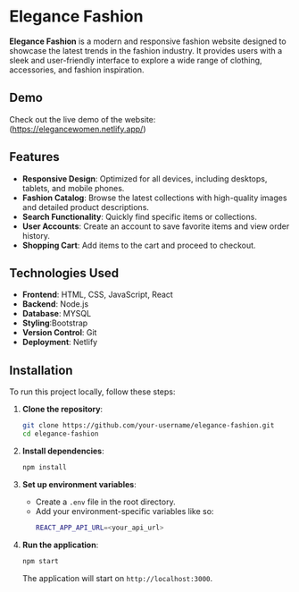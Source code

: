 # Elegance Fashion

**Elegance Fashion** is a modern and responsive fashion website designed to showcase the latest trends in the fashion industry. It provides users with a sleek and user-friendly interface to explore a wide range of clothing, accessories, and fashion inspiration.

## Demo

Check out the live demo of the website:(https://elegancewomen.netlify.app/)  

## Features

- **Responsive Design**: Optimized for all devices, including desktops, tablets, and mobile phones.
- **Fashion Catalog**: Browse the latest collections with high-quality images and detailed product descriptions.
- **Search Functionality**: Quickly find specific items or collections.
- **User Accounts**: Create an account to save favorite items and view order history.
- **Shopping Cart**: Add items to the cart and proceed to checkout.

## Technologies Used

- **Frontend**: HTML, CSS, JavaScript, React
- **Backend**: Node.js
- **Database**: MYSQL
- **Styling**:Bootstrap
- **Version Control**: Git
- **Deployment**: Netlify

## Installation

To run this project locally, follow these steps:

1. **Clone the repository**:
    ```bash
    git clone https://github.com/your-username/elegance-fashion.git
    cd elegance-fashion
    ```

2. **Install dependencies**:
    ```bash
    npm install
    ```

3. **Set up environment variables**:
    - Create a `.env` file in the root directory.
    - Add your environment-specific variables like so:
      ```bash
      REACT_APP_API_URL=<your_api_url>
      ```

4. **Run the application**:
    ```bash
    npm start
    ```
    The application will start on `http://localhost:3000`.
